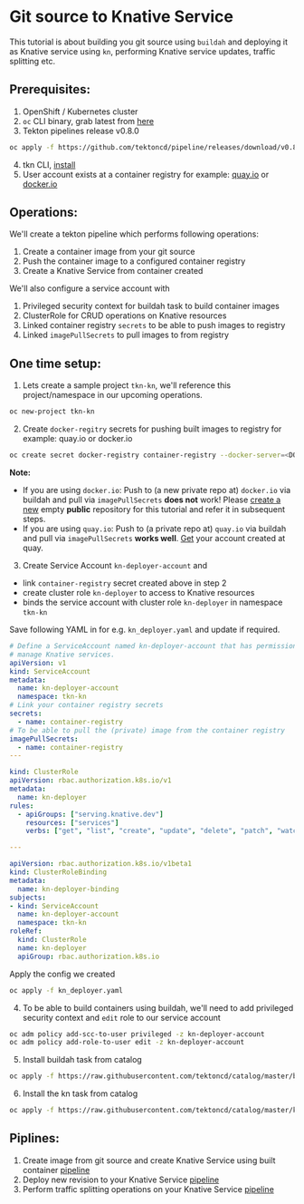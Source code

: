 # Git source to Knative Service

This tutorial is about building you git source using `buildah` and deploying it as Knative service using `kn`,
performing Knative service updates, traffic splitting etc.

## Prerequisites:
1. OpenShift / Kubernetes cluster
2. `oc` CLI binary, grab latest from [here](https://mirror.openshift.com/pub/openshift-v4/clients/oc/latest/)
3. Tekton pipelines release v0.8.0
```bash
oc apply -f https://github.com/tektoncd/pipeline/releases/download/v0.8.0/release.yaml
```
4. tkn CLI, [install](https://github.com/tektoncd/cli#installing-tkn)
5. User account exists at a container registry for example: [quay.io](https://quay.io) or [docker.io](https://hub.docker.com/)

## Operations:

We'll create a tekton pipeline which performs following operations:

1. Create a container image from your git source
2. Push the container image to a configured container registry
3. Create a Knative Service from container created

We'll also configure a service account with
1. Privileged security context for buildah task to build container images
2. ClusterRole for CRUD operations on Knative resources
3. Linked container registry `secrets` to be able to push images to registry
4. Linked `imagePullSecrets` to pull images to from registry


## One time setup:
1. Lets create a sample project `tkn-kn`, we'll reference this project/namespace in our upcoming operations.
```bash
oc new-project tkn-kn
```

2. Create `docker-regitry` secrets for pushing built images to registry for example: quay.io or docker.io
```bash
oc create secret docker-registry container-registry --docker-server=<DOCKER-REGISTRY> --docker-username=<USERNAME> --docker-password=<PASSWORD> --docker-email=<EMAIL>
```

**Note:**
- If you are using `docker.io`: Push to (a new private repo at) `docker.io` via buildah and pull via `imagePullSecrets` **does not** work!
  Please [create a new](https://hub.docker.com/repository/create) empty **public** repository for this tutorial and refer it in subsequent steps.
- If you are using `quay.io`: Push to (a private repo at) `quay.io` via buildah and pull via `imagePullSecrets` **works well**. [Get](https://quay.io/signin/) your account created at quay.


3. Create Service Account `kn-deployer-account` and
 - link `container-registry` secret created above in step 2
 - create cluster role `kn-deployer` to access to Knative resources
 - binds the service account with cluster role `kn-deployer` in namespace `tkn-kn`

Save following YAML in for e.g. `kn_deployer.yaml` and update if required.

```yaml
# Define a ServiceAccount named kn-deployer-account that has permission to
# manage Knative services.
apiVersion: v1
kind: ServiceAccount
metadata:
  name: kn-deployer-account
  namespace: tkn-kn
# Link your container registry secrets
secrets:
  - name: container-registry
# To be able to pull the (private) image from the container registry
imagePullSecrets:
  - name: container-registry
---

kind: ClusterRole
apiVersion: rbac.authorization.k8s.io/v1
metadata:
  name: kn-deployer
rules:
  - apiGroups: ["serving.knative.dev"]
    resources: ["services"]
    verbs: ["get", "list", "create", "update", "delete", "patch", "watch"]

---

apiVersion: rbac.authorization.k8s.io/v1beta1
kind: ClusterRoleBinding
metadata:
  name: kn-deployer-binding
subjects:
- kind: ServiceAccount
  name: kn-deployer-account
  namespace: tkn-kn
roleRef:
  kind: ClusterRole
  name: kn-deployer
  apiGroup: rbac.authorization.k8s.io
```

Apply the config we created

```bash
oc apply -f kn_deployer.yaml
```

4. To be able to build containers using buildah, we'll need to add privileged security context and `edit` role to our service account
```bash
oc adm policy add-scc-to-user privileged -z kn-deployer-account
oc adm policy add-role-to-user edit -z kn-deployer-account
```

5. Install buildah task from catalog
```bash
oc apply -f https://raw.githubusercontent.com/tektoncd/catalog/master/buildah/buildah.yaml
```

6. Install the kn task from catalog
```bash
oc apply -f https://raw.githubusercontent.com/tektoncd/catalog/master/kn/kn.yaml
```

## Piplines:
1. Create image from git source and create Knative Service using built container [pipeline](./build_deploy/README.md)
2. Deploy new revision to your Knative Service [pipeline](./service_update/README.md)
3. Perform traffic splitting operations on your Knative Service [pipeline](./traffic_splitting/README.md)
